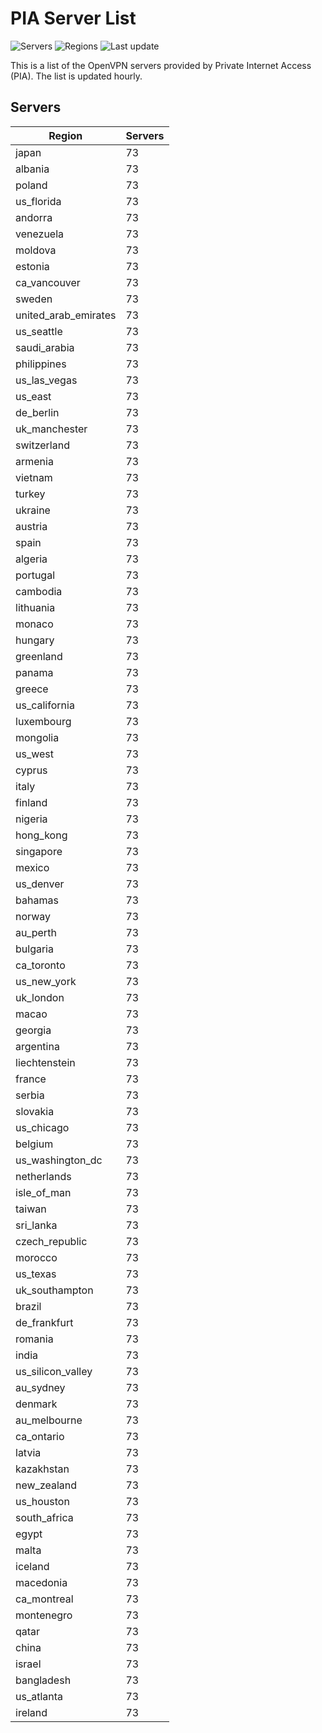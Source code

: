 # PIA Server List

![Servers](https://img.shields.io/badge/servers-7,081-blue) ![Regions](https://img.shields.io/badge/regions-97-blue) ![Last update](https://img.shields.io/badge/last_updated-Sun_Apr_28_23:00:36_GMT_2024-blue)

This is a list of the OpenVPN servers provided by Private Internet Access (PIA). The list is updated hourly.

## Servers
| Region               | Servers |
|----------------------|---------|
| japan | 73 |
| albania | 73 |
| poland | 73 |
| us_florida | 73 |
| andorra | 73 |
| venezuela | 73 |
| moldova | 73 |
| estonia | 73 |
| ca_vancouver | 73 |
| sweden | 73 |
| united_arab_emirates | 73 |
| us_seattle | 73 |
| saudi_arabia | 73 |
| philippines | 73 |
| us_las_vegas | 73 |
| us_east | 73 |
| de_berlin | 73 |
| uk_manchester | 73 |
| switzerland | 73 |
| armenia | 73 |
| vietnam | 73 |
| turkey | 73 |
| ukraine | 73 |
| austria | 73 |
| spain | 73 |
| algeria | 73 |
| portugal | 73 |
| cambodia | 73 |
| lithuania | 73 |
| monaco | 73 |
| hungary | 73 |
| greenland | 73 |
| panama | 73 |
| greece | 73 |
| us_california | 73 |
| luxembourg | 73 |
| mongolia | 73 |
| us_west | 73 |
| cyprus | 73 |
| italy | 73 |
| finland | 73 |
| nigeria | 73 |
| hong_kong | 73 |
| singapore | 73 |
| mexico | 73 |
| us_denver | 73 |
| bahamas | 73 |
| norway | 73 |
| au_perth | 73 |
| bulgaria | 73 |
| ca_toronto | 73 |
| us_new_york | 73 |
| uk_london | 73 |
| macao | 73 |
| georgia | 73 |
| argentina | 73 |
| liechtenstein | 73 |
| france | 73 |
| serbia | 73 |
| slovakia | 73 |
| us_chicago | 73 |
| belgium | 73 |
| us_washington_dc | 73 |
| netherlands | 73 |
| isle_of_man | 73 |
| taiwan | 73 |
| sri_lanka | 73 |
| czech_republic | 73 |
| morocco | 73 |
| us_texas | 73 |
| uk_southampton | 73 |
| brazil | 73 |
| de_frankfurt | 73 |
| romania | 73 |
| india | 73 |
| us_silicon_valley | 73 |
| au_sydney | 73 |
| denmark | 73 |
| au_melbourne | 73 |
| ca_ontario | 73 |
| latvia | 73 |
| kazakhstan | 73 |
| new_zealand | 73 |
| us_houston | 73 |
| south_africa | 73 |
| egypt | 73 |
| malta | 73 |
| iceland | 73 |
| macedonia | 73 |
| ca_montreal | 73 |
| montenegro | 73 |
| qatar | 73 |
| china | 73 |
| israel | 73 |
| bangladesh | 73 |
| us_atlanta | 73 |
| ireland | 73 |